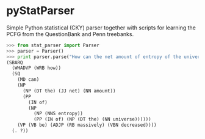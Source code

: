 pyStatParser
============

Simple Python statistical (CKY) parser together with scripts for learning the PCFG from the QuestionBank and Penn treebanks.

```python
>>> from stat_parser import Parser
>>> parser = Parser()
>>> print parser.parse("How can the net amount of entropy of the universe be massively decreased?")
(SBARQ
  (WHADVP (WRB how))
  (SQ
    (MD can)
    (NP
      (NP (DT the) (JJ net) (NN amount))
      (PP
        (IN of)
        (NP
          (NP (NNS entropy))
          (PP (IN of) (NP (DT the) (NN universe))))))
    (VP (VB be) (ADJP (RB massively) (VBN decreased))))
  (. ?))
```
